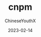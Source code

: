 ---
# 这是文章的标题
title: cnpm
# 这是侧边栏的顺序
order: 2
# 设置作者
author: ChineseYouthX
# 设置写作时间
date: 2023-02-14
# 一个页面可以有多个分类
category:
  - node.js
# 一个页面可以有多个标签
tag:
  - node.js 包管理工具
# 此页面会在文章列表置顶
sticky: true
# 此页面会出现在文章收藏中
star: true
# 你可以自定义页脚
# footer: 这是测试显示的页脚
# 你可以自定义版权信息
# copyright: 无版权
---
